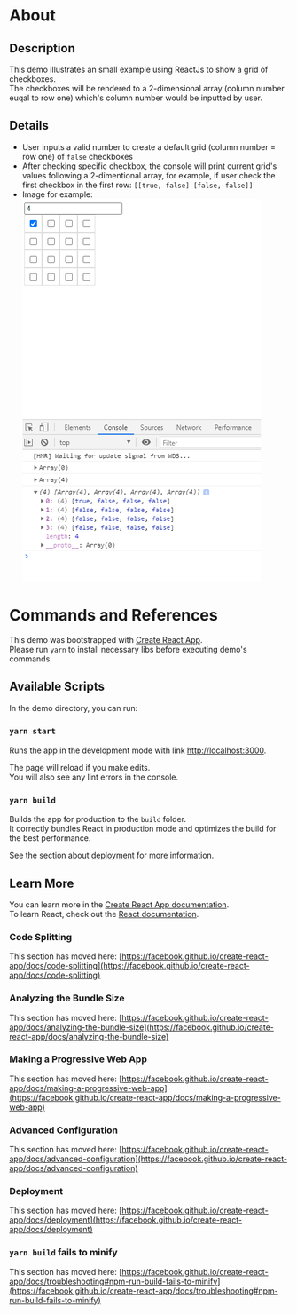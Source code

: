 # About

## Description

This demo illustrates an small example using ReactJs to show a grid of checkboxes.\
The checkboxes will be rendered to a 2-dimensional array (column number euqal to row one) which's column number would be inputted by user.

## Details

- User inputs a valid number to create a default grid (column number = row one) of `false` checkboxes
- After checking specific checkbox, the console will print current grid's values following a 2-dimentional array, for example, if user check the first checkbox in the first row: `[[true, false] [false, false]]`
- Image for example:\
![image](./Example.PNG)

# Commands and References

This demo was bootstrapped with [Create React App](https://github.com/facebook/create-react-app).\
Please run `yarn` to install necessary libs before executing demo's commands.

## Available Scripts

In the demo directory, you can run:

### `yarn start`

Runs the app in the development mode with link [http://localhost:3000](http://localhost:3000).

The page will reload if you make edits.\
You will also see any lint errors in the console.

### `yarn build`

Builds the app for production to the `build` folder.\
It correctly bundles React in production mode and optimizes the build for the best performance.

See the section about [deployment](https://facebook.github.io/create-react-app/docs/deployment) for more information.

## Learn More

You can learn more in the [Create React App documentation](https://facebook.github.io/create-react-app/docs/getting-started).\
To learn React, check out the [React documentation](https://reactjs.org/).

### Code Splitting

This section has moved here: [https://facebook.github.io/create-react-app/docs/code-splitting](https://facebook.github.io/create-react-app/docs/code-splitting)

### Analyzing the Bundle Size

This section has moved here: [https://facebook.github.io/create-react-app/docs/analyzing-the-bundle-size](https://facebook.github.io/create-react-app/docs/analyzing-the-bundle-size)

### Making a Progressive Web App

This section has moved here: [https://facebook.github.io/create-react-app/docs/making-a-progressive-web-app](https://facebook.github.io/create-react-app/docs/making-a-progressive-web-app)

### Advanced Configuration

This section has moved here: [https://facebook.github.io/create-react-app/docs/advanced-configuration](https://facebook.github.io/create-react-app/docs/advanced-configuration)

### Deployment

This section has moved here: [https://facebook.github.io/create-react-app/docs/deployment](https://facebook.github.io/create-react-app/docs/deployment)

### `yarn build` fails to minify

This section has moved here: [https://facebook.github.io/create-react-app/docs/troubleshooting#npm-run-build-fails-to-minify](https://facebook.github.io/create-react-app/docs/troubleshooting#npm-run-build-fails-to-minify)
